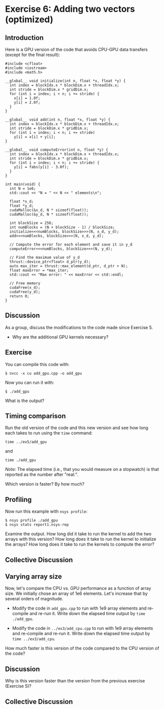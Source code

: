 # Exercise 6: Adding two vectors (optimized)

## Introduction

Here is a GPU version of the code that avoids CPU-GPU data transfers (except for the final result):

```
#include <cfloat>
#include <iostream>
#include <math.h>

__global__ void initialize(int n, float *x, float *y) {
  int index = blockIdx.x * blockDim.x + threadIdx.x;
  int stride = blockDim.x * gridDim.x;
  for (int i = index; i < n; i += stride) {
    x[i] = 1.0f;
    y[i] = 2.0f;
  }
}

__global__ void add(int n, float *x, float *y) {
  int index = blockIdx.x * blockDim.x + threadIdx.x;
  int stride = blockDim.x * gridDim.x;
  for (int i = index; i < n; i += stride)
    y[i] = x[i] + y[i];
}

__global__ void computeError(int n, float *y) {
  int index = blockIdx.x * blockDim.x + threadIdx.x;
  int stride = blockDim.x * gridDim.x;
  for (int i = index; i < n; i += stride) {
    y[i] = fabs(y[i] - 3.0f);
  }
}

int main(void) {
  int N = 1e6;
  std::cout << "N = " << N << " elements\n";

  float *x_d;
  float *y_d;
  cudaMalloc(&x_d, N * sizeof(float));
  cudaMalloc(&y_d, N * sizeof(float));

  int blockSize = 256;
  int numBlocks = (N + blockSize - 1) / blockSize;
  initialize<<<numBlocks, blockSize>>>(N, x_d, y_d);
  add<<<numBlocks, blockSize>>>(N, x_d, y_d);

  // Compute the error for each element and save it in y_d
  computeError<<<numBlocks, blockSize>>>(N, y_d);

  // Find the maximum value of y_d
  thrust::device_ptr<float> d_ptr(y_d);
  auto max_iter = thrust::max_element(d_ptr, d_ptr + N);
  float maxError = *max_iter;
  std::cout << "Max error: " << maxError << std::endl;

  // Free memory
  cudaFree(x_d);
  cudaFree(y_d);
  return 0;
}
```

## Discussion

As a group, discuss the modifications to the code made since Exercise 5.

* Why are the additional GPU kernels necessary?

## Exercise

You can compile this code with:
```
$ nvcc -x cu add_gpu.cpp -o add_gpu
```

Now you can run it with:
```
$ ./add_gpu
```

What is the output?

## Timing comparison

Run the old version of the code and this new version and see how long each takes to run using the `time` command:
```
time ../ex5/add_gpu
```
and
```
time ./add_gpu
```

*Note:* The elapsed time (i.e., that you would measure on a stopwatch) is that reported as the number after "real:".

Which version is faster? By how much?

## Profiling

Now run this example with `nsys profile`:
```
$ nsys profile ./add_gpu
$ nsys stats report1.nsys-rep
```

Examine the output. How long did it take to run the kernel to add the two arrays with this version? How long does it take to run the kernel to initialize the arrays? How long does it take to run the kernels to compute the error?

## Collective Discussion

## Varying array size

Now, let's compare the CPU vs. GPU performance as a function of array size. We initially chose an array of 1e6 elements. Let's increase that by several orders of magnitude.

* Modify the code in `add_gpu.cpp` to run with 1e9 array elements and re-compile and re-run it. Write down the elapsed time output by `time ./add_gpu`.

* Modify the code in `../ex3/add_cpu.cpp` to run with 1e9 array elements and re-compile and re-run it. Write down the elapsed time output by `time ../ex3/add_cpu`.

How much faster is this version of the code compared to the CPU version of the code?

## Discussion

Why is this version faster than the version from the previous exercise (Exercise 5)?

## Collective Discussion
